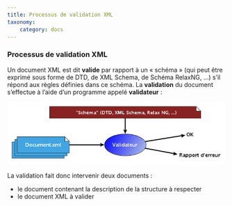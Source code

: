 ```yaml
---
title: Processus de validation XML
taxonomy:
    category: docs
---
```

### Processus de validation XML

Un document XML est dit **valide** par rapport à un « schéma » (qui peut
être exprimé sous forme de DTD, de XML Schema, de Schéma RelaxNG, …)
s’il répond aux règles définies dans ce schéma. La **validation** du
document s’effectue à l’aide d’un programme appelé **validateur** :

![](validation.png)

La validation fait donc intervenir deux documents :

-   le document contenant la description de la structure à respecter
-   le document XML à valider
